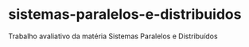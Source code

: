 # sistemas-paralelos-e-distribuidos
Trabalho avaliativo da matéria Sistemas Paralelos e Distribuídos
